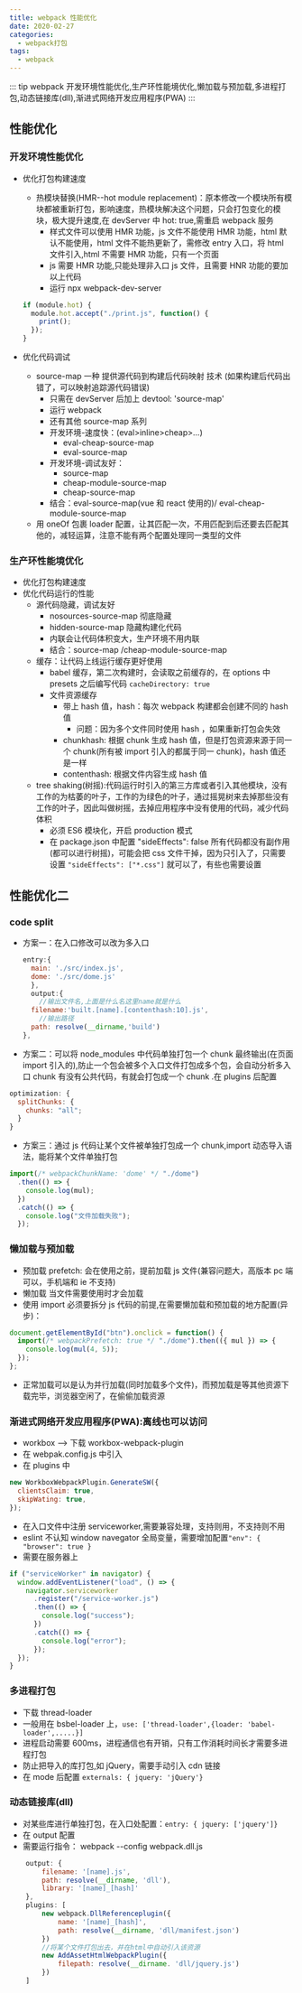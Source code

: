 ```yaml
---
title: webpack 性能优化
date: 2020-02-27
categories:
  - webpack打包
tags:
  - webpack
---
```


::: tip
webpack 开发环境性能优化,生产环性能境优化,懒加载与预加载,多进程打包,动态链接库(dll),渐进式网络开发应用程序(PWA)
:::

<!-- more -->

## 性能优化

### 开发环境性能优化

- 优化打包构建速度

  - 热模块替换(HMR--hot module replacement)：原本修改一个模块所有模块都被重新打包，影响速度，热模块解决这个问题，只会打包变化的模块，极大提升速度,在 devServer 中 hot: true,需重启 webpack 服务
    - 样式文件可以使用 HMR 功能，js 文件不能使用 HMR 功能，html 默认不能使用，html 文件不能热更新了，需修改 entry 入口，将 html 文件引入,html 不需要 HMR 功能，只有一个页面
    - js 需要 HMR 功能,只能处理非入口 js 文件，且需要 HNR 功能的要加以上代码
    - 运行 npx webpack-dev-server

  ```js
  if (module.hot) {
    module.hot.accept("./print.js", function() {
      print();
    });
  }
  ```

- 优化代码调试
  - source-map 一种 提供源代码到构建后代码映射 技术 (如果构建后代码出错了，可以映射追踪源代码错误)
    - 只需在 devServer 后加上 devtool: 'source-map'
    - 运行 webpack
    - 还有其他 source-map 系列
    - 开发环境-速度快：(eval>inline>cheap>...)
      - eval-cheap-source-map
      - eval-source-map
    - 开发环境-调试友好：
      - source-map
      - cheap-module-source-map
      - cheap-source-map
    - 结合：eval-source-map(vue 和 react 使用的)/ eval-cheap-module-source-map
  - 用 oneOf 包裹 loader 配置，让其匹配一次，不用匹配到后还要去匹配其他的，减轻运算，注意不能有两个配置处理同一类型的文件

### 生产环性能境优化

- 优化打包构建速度
- 优化代码运行的性能
  - 源代码隐藏，调试友好
    - nosources-source-map 彻底隐藏
    - hidden-source-map 隐藏构建化代码
    - 内联会让代码体积变大，生产环境不用内联
    - 结合：source-map /cheap-module-source-map
  - 缓存：让代码上线运行缓存更好使用
    - babel 缓存，第二次构建时，会读取之前缓存的，在 options 中 presets 之后编写代码 `cacheDirectory: true`
    - 文件资源缓存
      - 带上 hash 值，hash：每次 webpack 构建都会创建不同的 hash 值
        - 问题：因为多个文件同时使用 hash ，如果重新打包会失效
      - chunkhash: 根据 chunk 生成 hash 值，但是打包资源来源于同一个 chunk(所有被 import 引入的都属于同一 chunk)，hash 值还是一样
      - contenthash: 根据文件内容生成 hash 值
  - tree shaking(树摇):代码运行时引入的第三方库或者引入其他模块，没有工作的为枯萎的叶子，工作的为绿色的叶子，通过摇晃树来去掉那些没有工作的叶子，因此叫做树摇，去掉应用程序中没有使用的代码，减少代码体积
    - 必须 ES6 模块化，开启 production 模式
    - 在 package.json 中配置 "sideEffects": false 所有代码都没有副作用(都可以进行树摇)，可能会把 css 文件干掉，因为只引入了，只需要设置 `"sideEffects": ["*.css"]` 就可以了，有些也需要设置

## 性能优化二

### code split

- 方案一：在入口修改可以改为多入口

  ```js
  entry:{
    main: './src/index.js',
    dome: './src/dome.js'
    },
    output:{
      //输出文件名,上面是什么名这里name就是什么
    filename:'built.[name].[contenthash:10].js',
      //输出路径
    path: resolve(__dirname,'build')
  },
  ```

- 方案二：可以将 node_modules 中代码单独打包一个 chunk 最终输出(在页面 import 引入的),防止一个包会被多个入口文件打包成多个包，会自动分析多入口 chunk 有没有公共代码，有就会打包成一个 chunk .在 plugins 后配置

```js
optimization: {
  splitChunks: {
    chunks: "all";
  }
}
```

- 方案三：通过 js 代码让某个文件被单独打包成一个 chunk,import 动态导入语法，能将某个文件单独打包

```js
import(/* webpackChunkName: 'dome' */ "./dome")
  .then(() => {
    console.log(mul);
  })
  .catch(() => {
    console.log("文件加载失败");
  });
```

### 懒加载与预加载

- 预加载 prefetch: 会在使用之前，提前加载 js 文件(兼容问题大，高版本 pc 端可以，手机端和 ie 不支持)
- 懒加载 当文件需要使用时才会加载
- 使用 import 必须要拆分 js 代码的前提,在需要懒加载和预加载的地方配置(异步)：

```js
document.getElementById("btn").onclick = function() {
  import(/* webpackPrefetch: true */ "./dome").then(({ mul }) => {
    console.log(mul(4, 5));
  });
};
```

- 正常加载可以是认为并行加载(同时加载多个文件)，而预加载是等其他资源下载完毕，浏览器空闲了，在偷偷加载资源

### 渐进式网络开发应用程序(PWA):离线也可以访问

- workbox --> 下载 workbox-webpack-plugin
- 在 webpak.config.js 中引入
- 在 plugins 中

```js
new WorkboxWebpackPlugin.GenerateSW({
  clientsClaim: true,
  skipWating: true,
});
```

- 在入口文件中注册 serviceworker,需要兼容处理，支持则用，不支持则不用
- eslint 不认知 window navegator 全局变量，需要增加配置`"env": { "browser": true }`
- 需要在服务器上

```js
if ("serviceWorker" in navigator) {
  window.addEventListener("load", () => {
    navigator.serviceworker
      .register("/service-worker.js")
      .then(() => {
        console.log("success");
      })
      .catch(() => {
        console.log("error");
      });
  });
}
```

### 多进程打包

- 下载 thread-loader
- 一般用在 bsbel-loader 上，`use: ['thread-loader',{loader: 'babel-loader',.....}]`
- 进程启动需要 600ms，进程通信也有开销，只有工作消耗时间长才需要多进程打包
- 防止把导入的库打包,如 jQuery，需要手动引入 cdn 链接
- 在 mode 后配置 `externals: { jquery: 'jQuery'}`

### 动态链接库(dll)

- 对某些库进行单独打包，在入口处配置：`entry: { jquery: ['jquery']}`
- 在 output 配置
- 需要运行指令： webpack --config webpack.dll.js

```js
    output: {
        filename: '[name].js',
        path: resolve(__dirname, 'dll'),
        library: '[name]_[hash]'
    },
    plugins: [
        new webpack.DllReferenceplugin({
            name: '[name]_[hash]',
            path: resolve(__dirname, 'dll/manifest.json')
        })
        //将某个文件打包出去，并在html中自动引入该资源
        new AddAssetHtmlWebpackPlugin({
            filepath: resolve(__dirname. 'dll/jquery.js')
        })
    ]
```
